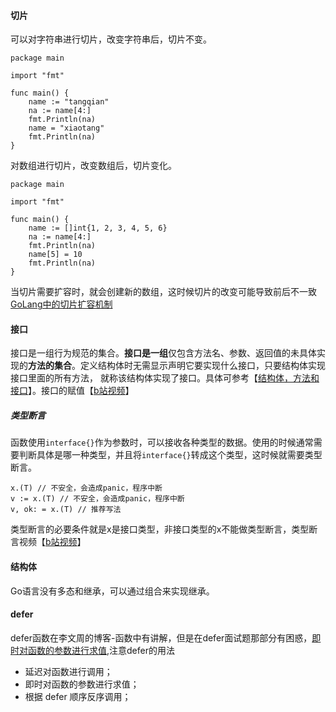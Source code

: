 #### 切片
可以对字符串进行切片，改变字符串后，切片不变。  
```Golang
package main

import "fmt"

func main() {
	name := "tangqian"
	na := name[4:]
	fmt.Println(na)
	name = "xiaotang"
	fmt.Println(na)
}
```
对数组进行切片，改变数组后，切片变化。  
```Golang
package main

import "fmt"

func main() {
	name := []int{1, 2, 3, 4, 5, 6}
	na := name[4:]
	fmt.Println(na)
	name[5] = 10
	fmt.Println(na)
}
```
当切片需要扩容时，就会创建新的数组，这时候切片的改变可能导致前后不一致[GoLang中的切片扩容机制](https://www.jianshu.com/p/54be5b08a21c)

#### 接口  
接口是一组行为规范的集合。**接口是一组**仅包含方法名、参数、返回值的未具体实现的**方法的集合**。定义结构体时无需显示声明它要实现什么接口，只要结构体实现接口里面的所有方法，
就称该结构体实现了接口。具体可参考【[结构体，方法和接口](https://www.cnblogs.com/ArtiaDeng-blog/p/15866367.html)】。接口的赋值【[b站视频](https://www.bilibili.com/video/BV1CU4y1d7Vc?p=39&t=1083.3)】  
##### 类型断言
函数使用`interface{}`作为参数时，可以接收各种类型的数据。使用的时候通常需要判断具体是哪一种类型，并且将`interface{}`转成这个类型，这时候就需要类型断言。
```Golang
x.(T) // 不安全，会造成panic，程序中断
v := x.(T) // 不安全，会造成panic，程序中断
v, ok: = x.(T) // 推荐写法
```
类型断言的必要条件就是x是接口类型，非接口类型的x不能做类型断言，类型断言视频【[b站视频](https://www.bilibili.com/video/BV1CU4y1d7Vc?p=41&t=4.3)】  
#### 结构体
Go语言没有多态和继承，可以通过组合来实现继承。  
#### defer
defer函数在李文周的博客-函数中有讲解，但是在defer面试题那部分有困惑，[即时对函数的参数进行求值](https://www.cnblogs.com/abozhang/p/11049304.html),注意defer的用法  
- 延迟对函数进行调用；  
- 即时对函数的参数进行求值；  
- 根据 defer 顺序反序调用；  
